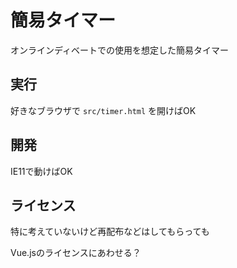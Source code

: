 # 簡易タイマー

オンラインディベートでの使用を想定した簡易タイマー

## 実行

好きなブラウザで `src/timer.html` を開けばOK

## 開発

IE11で動けばOK

## ライセンス

特に考えていないけど再配布などはしてもらっても

Vue.jsのライセンスにあわせる？
